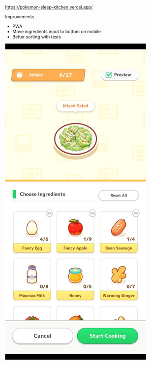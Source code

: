 
https://pokemon-sleep-kitchen.vercel.app/

Improvements
- PWA
- Move ingredients input to bottom on mobile
- Better sorting with tests

![|300](1-Projects/attachments/telegram-cloud-photo-size-5-6059812101897173222-y.jpg)